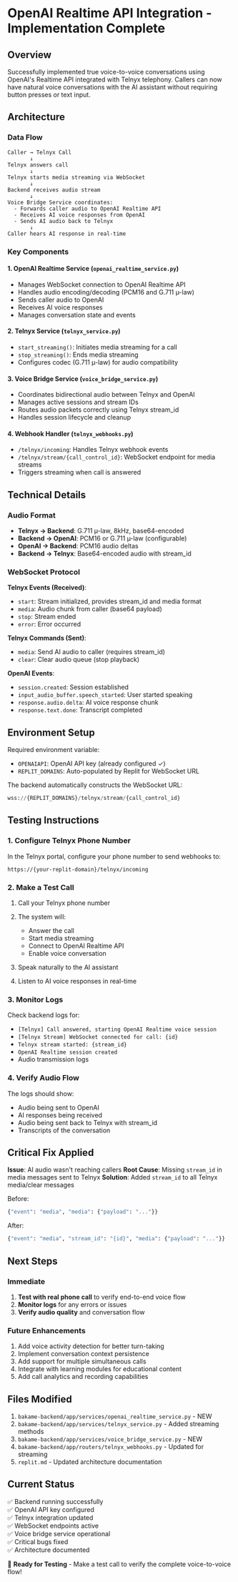 # OpenAI Realtime API Integration - Implementation Complete

## Overview

Successfully implemented true voice-to-voice conversations using OpenAI's Realtime API integrated with Telnyx telephony. Callers can now have natural voice conversations with the AI assistant without requiring button presses or text input.

## Architecture

### Data Flow
```
Caller → Telnyx Call 
       ↓
Telnyx answers call
       ↓
Telnyx starts media streaming via WebSocket
       ↓
Backend receives audio stream
       ↓
Voice Bridge Service coordinates:
  - Forwards caller audio to OpenAI Realtime API
  - Receives AI voice responses from OpenAI
  - Sends AI audio back to Telnyx
       ↓
Caller hears AI response in real-time
```

### Key Components

#### 1. OpenAI Realtime Service (`openai_realtime_service.py`)
- Manages WebSocket connection to OpenAI Realtime API
- Handles audio encoding/decoding (PCM16 and G.711 µ-law)
- Sends caller audio to OpenAI
- Receives AI voice responses
- Manages conversation state and events

#### 2. Telnyx Service (`telnyx_service.py`)
- `start_streaming()`: Initiates media streaming for a call
- `stop_streaming()`: Ends media streaming
- Configures codec (G.711 µ-law) for audio compatibility

#### 3. Voice Bridge Service (`voice_bridge_service.py`)
- Coordinates bidirectional audio between Telnyx and OpenAI
- Manages active sessions and stream IDs
- Routes audio packets correctly using Telnyx stream_id
- Handles session lifecycle and cleanup

#### 4. Webhook Handler (`telnyx_webhooks.py`)
- `/telnyx/incoming`: Handles Telnyx webhook events
- `/telnyx/stream/{call_control_id}`: WebSocket endpoint for media streams
- Triggers streaming when call is answered

## Technical Details

### Audio Format
- **Telnyx → Backend**: G.711 µ-law, 8kHz, base64-encoded
- **Backend → OpenAI**: PCM16 or G.711 µ-law (configurable)
- **OpenAI → Backend**: PCM16 audio deltas
- **Backend → Telnyx**: Base64-encoded audio with stream_id

### WebSocket Protocol

**Telnyx Events (Received)**:
- `start`: Stream initialized, provides stream_id and media format
- `media`: Audio chunk from caller (base64 payload)
- `stop`: Stream ended
- `error`: Error occurred

**Telnyx Commands (Sent)**:
- `media`: Send AI audio to caller (requires stream_id)
- `clear`: Clear audio queue (stop playback)

**OpenAI Events**:
- `session.created`: Session established
- `input_audio_buffer.speech_started`: User started speaking
- `response.audio.delta`: AI voice response chunk
- `response.text.done`: Transcript completed

## Environment Setup

Required environment variable:
- `OPENAIAPI`: OpenAI API key (already configured ✓)
- `REPLIT_DOMAINS`: Auto-populated by Replit for WebSocket URL

The backend automatically constructs the WebSocket URL:
```python
wss://{REPLIT_DOMAINS}/telnyx/stream/{call_control_id}
```

## Testing Instructions

### 1. Configure Telnyx Phone Number
In the Telnyx portal, configure your phone number to send webhooks to:
```
https://{your-replit-domain}/telnyx/incoming
```

### 2. Make a Test Call
1. Call your Telnyx phone number
2. The system will:
   - Answer the call
   - Start media streaming
   - Connect to OpenAI Realtime API
   - Enable voice conversation

3. Speak naturally to the AI assistant
4. Listen to AI voice responses in real-time

### 3. Monitor Logs
Check backend logs for:
- `[Telnyx] Call answered, starting OpenAI Realtime voice session`
- `[Telnyx Stream] WebSocket connected for call: {id}`
- `Telnyx stream started: {stream_id}`
- `OpenAI Realtime session created`
- Audio transmission logs

### 4. Verify Audio Flow
The logs should show:
- Audio being sent to OpenAI
- AI responses being received
- Audio being sent back to Telnyx with stream_id
- Transcripts of the conversation

## Critical Fix Applied

**Issue**: AI audio wasn't reaching callers
**Root Cause**: Missing `stream_id` in media messages sent to Telnyx
**Solution**: Added `stream_id` to all Telnyx media/clear messages

Before:
```python
{"event": "media", "media": {"payload": "..."}}
```

After:
```python
{"event": "media", "stream_id": "{id}", "media": {"payload": "..."}}
```

## Next Steps

### Immediate
1. **Test with real phone call** to verify end-to-end voice flow
2. **Monitor logs** for any errors or issues
3. **Verify audio quality** and conversation flow

### Future Enhancements
1. Add voice activity detection for better turn-taking
2. Implement conversation context persistence
3. Add support for multiple simultaneous calls
4. Integrate with learning modules for educational content
5. Add call analytics and recording capabilities

## Files Modified

1. `bakame-backend/app/services/openai_realtime_service.py` - NEW
2. `bakame-backend/app/services/telnyx_service.py` - Added streaming methods
3. `bakame-backend/app/services/voice_bridge_service.py` - NEW
4. `bakame-backend/app/routers/telnyx_webhooks.py` - Updated for streaming
5. `replit.md` - Updated architecture documentation

## Current Status

✅ Backend running successfully  
✅ OpenAI API key configured  
✅ Telnyx integration updated  
✅ WebSocket endpoints active  
✅ Voice bridge service operational  
✅ Critical bugs fixed  
✅ Architecture documented  

🔄 **Ready for Testing** - Make a test call to verify the complete voice-to-voice flow!
